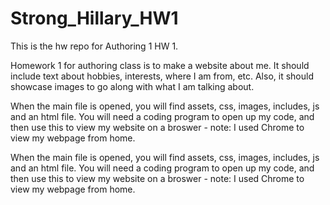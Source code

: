 # Strong_Hillary_HW1
This is the hw repo for Authoring 1 HW 1.

Homework 1 for authoring class is to make a website about me. It should include text about hobbies, interests, where I am from, etc. Also, it should showcase images to go along with what I am talking about.

When the main file is opened, you will find assets, css, images, includes, js and an html file. You will need a coding program to open up my code, and then use this to view my website on a broswer - note: I used Chrome to view my webpage from home.

When the main file is opened, you will find assets, css, images, includes, js and an html file. You will need a coding program to open up my code, and then use this to view my website on a broswer - note: I used Chrome to view my webpage from home.
